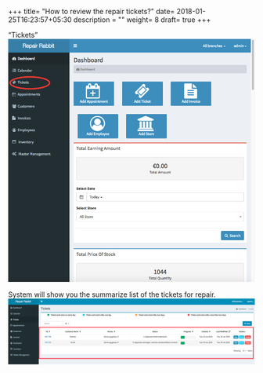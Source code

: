 +++
title= "How to review the repair tickets?"
date= 2018-01-25T16:23:57+05:30
description = ""
weight= 8
draft= true
+++


“Tickets”
![How to review the repair tickets?](/images/tickets/how_can_i_see_repaired_tickets/go_to_tickets.png)

System will show you the summarize list of the tickets for repair.
![How to review the repair tickets?](/images/tickets/how_can_i_see_repaired_tickets/ticket_summary.png)

